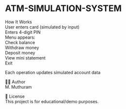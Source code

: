 # ATM-SIMULATION-SYSTEM
How It Works
<br>
User enters card (simulated by input)
<br>
Enters 4-digit PIN
<br>
Menu appears:
<br>
Check balance
<br>
Withdraw money
<br>
Deposit money
<br>
View mini statement
<br>
Exit
<br>

Each operation updates simulated account data
<br>

🙋‍♂️ Author
<br>
M. Muthuram
<br>

📃 License
<br>
This project is for educational/demo purposes.
